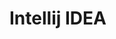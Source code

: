 <div id="title">

# Intellij IDEA
</div>

<div id="body">

<include src="projectSetup/unit-inParent-asPanel.md" boilerplate />
<include src="codeNavigation/unit-inParent-asPanel.md" boilerplate />
<include src="productivityShortcuts/unit-inParent-asPanel.md" boilerplate />
<include src="debuggingBasic/unit-inParent-asPanel.md" boilerplate />
<include src="refactoring/unit-inParent-asPanel.md" boilerplate />

</div>